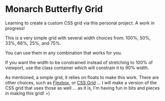 # Monarch Butterfly Grid

Learning to create a custom CSS grid via this personal project. A work in progress! 

This is a very simple grid with several width choices from: 100%, 50%, 33%, 66%, 25%, and 75%. 

You can use them in any combination that works for you. 

If you want the width to be constrained instead of stretching to 100% of viewport, use the class container which will constrain it to 90% width. 


As mentioned, a simple grid, it relies on floats to make this work. There are other choices, such as [Flexbox](https://www.google.com/search?q=css+flexbox+for+css+grids&oq=css+flexbox+for+css+grids&gs_l=psy-ab.3...1629.3564.0.3701.0.0.0.0.0.0.0.0..0.0....0...1.1.64.psy-ab..0.0.0.VxPS8i3cQog), or [CSS Grid](https://www.google.com/search?q=CSS+Grid+Layout&oq=CSS+Grid+Layout&gs_l=psy-ab.3...4531.7544.0.7672.0.0.0.0.0.0.0.0..0.0....0...1.1.64.psy-ab..0.0.0.LlGbRJKVjTE) ... I will make a version of the CSS grid that uses those as well ... as it is, I'm having fun in bits and pieces in making this grid! =) 